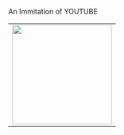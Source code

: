 An Immitation of YOUTUBE
<table>
  <tr>
    <td align="center"><img src="Screenshots/youtube_ui.gif" width=200></td>
  </tr>
</table>
